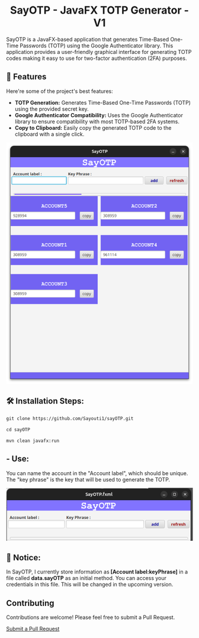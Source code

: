 <h1 align="center" id="title">SayOTP - JavaFX TOTP Generator - V1</h1>

<p id="description">SayOTP is a JavaFX-based application that generates Time-Based One-Time Passwords (TOTP) using the Google Authenticator library. This application provides a user-friendly graphical interface for generating TOTP codes making it easy to use for two-factor authentication (2FA) purposes.</p>

  
  
<h2>🧐 Features</h2>

Here're some of the project's best features:

*   <strong>TOTP Generation:</strong> Generates Time-Based One-Time Passwords (TOTP) using the provided secret key.
*   <strong>Google Authenticator Compatibility:</strong> Uses the Google Authenticator library to ensure compatibility with most TOTP-based 2FA systems.
*   <strong>Copy to Clipboard:</strong> Easily copy the generated TOTP code to the clipboard with a single click.
<img src="imgs/Screenshot from 2025-01-25 15-57-10.png">
<h2>🛠️ Installation Steps:</h2>

```
git clone https://github.com/Sayouti1/sayOTP.git
```

```
cd sayOTP
```

```
mvn clean javafx:run
```

<h2><strong> - Use:</strong></h2>
<p>You can name the account in the "Account label", which should be unique. The "key phrase" is the key that will be used to generate the TOTP.</p>
<img src="imgs/Screenshot from 2025-01-25 14-21-00.png">
<h2>🔴 Notice:</h2>
<p>In SayOTP, I currently store information as<strong> [Account label:keyPhrase]</strong> in a file called <strong>data.sayOTP</strong> as an initial method. You can access your credentials in this file. This will be changed in the upcoming version.</p>
<h2>Contributing</h2>
<p>Contributions are welcome! Please feel free to submit a Pull Request.</p>
<a href="https://github.com/Sayouti1/sayOTP/pulls" class="button">Submit a Pull Request</a>
